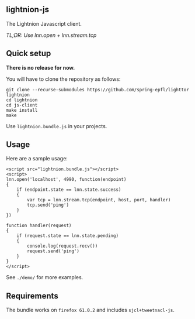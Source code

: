 ## lightnion-js

The Lightnion Javascript client.

_TL;DR: Use lnn.open + lnn.stream.tcp_

## Quick setup

**There is no release for now.**

You will have to clone the repository as follows:

```
git clone --recurse-submodules https://github.com/spring-epfl/lighttor lightnion
cd lightnion
cd js-client
make install
make
```

Use `lightnion.bundle.js` in your projects.

## Usage

Here are a sample usage:

```
<script src="lightnion.bundle.js"></script>
<script>
lnn.open('localhost', 4990, function(endpoint)
{
    if (endpoint.state == lnn.state.success)
    {
        var tcp = lnn.stream.tcp(endpoint, host, port, handler)
        tcp.send('ping')
    }
})

function handler(request)
{
    if (request.state == lnn.state.pending)
    {
        console.log(request.recv())
        request.send('ping')
    }
}
</script>
```

See `./demo/` for more examples.

## Requirements

The bundle works on `firefox 61.0.2` and includes `sjcl+tweetnacl-js`.